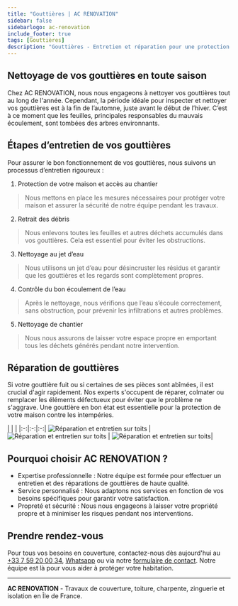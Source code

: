 ```yaml
---
title: "Gouttières | AC RENOVATION"
sidebar: false
sidebarlogo: ac-renovation
include_footer: true
tags: [Gouttières]
description: "Gouttières - Entretien et réparation pour une protection efficace de votre maison"
---
```


## Nettoyage de vos gouttières en toute saison

Chez AC RENOVATION, nous nous engageons à nettoyer vos gouttières tout au long de l'année. Cependant, la période idéale pour inspecter et nettoyer vos gouttières est à la fin de l’automne, juste avant le début de l’hiver. C’est à ce moment que les feuilles, principales responsables du mauvais écoulement, sont tombées des arbres environnants.

## Étapes d’entretien de vos gouttières

Pour assurer le bon fonctionnement de vos gouttières, nous suivons un processus d’entretien rigoureux :

1. Protection de votre maison et accès au chantier
> Nous mettons en place les mesures nécessaires pour protéger votre maison et assurer la sécurité de notre équipe pendant les travaux.

2. Retrait des débris
> Nous enlevons toutes les feuilles et autres déchets accumulés dans vos gouttières. Cela est essentiel pour éviter les obstructions.

3. Nettoyage au jet d’eau
> Nous utilisons un jet d’eau pour désincruster les résidus et garantir que les gouttières et les regards sont complètement propres.

4. Contrôle du bon écoulement de l’eau
> Après le nettoyage, nous vérifions que l’eau s’écoule correctement, sans obstruction, pour prévenir les infiltrations et autres problèmes.

5. Nettoyage de chantier
> Nous nous assurons de laisser votre espace propre en emportant tous les déchets générés pendant notre intervention.

## Réparation de gouttières

Si votre gouttière fuit ou si certaines de ses pièces sont abîmées, il est crucial d'agir rapidement. Nos experts s'occupent de réparer, colmater ou remplacer les éléments défectueux pour éviter que le problème ne s'aggrave. Une gouttière en bon état est essentielle pour la protection de votre maison contre les intempéries.

| | |
|:-:|:-:|:-:|
![Réparation et entretien sur toits](/images/illustrations/images/acrenovation-entretien-reparation-1.jpg) | ![Réparation et entretien sur toits](/images/illustrations/images/acrenovation-entretien-reparation-2.jpg) | ![Réparation et entretien sur toits](/images/illustrations/images/acrenovation-entretien-reparation-3.jpg)|

## Pourquoi choisir AC RENOVATION ?

- Expertise professionnelle : Notre équipe est formée pour effectuer un entretien et des réparations de gouttières de haute qualité.
- Service personnalisé : Nous adaptons nos services en fonction de vos besoins spécifiques pour garantir votre satisfaction.
- Propreté et sécurité : Nous nous engageons à laisser votre propriété propre et à minimiser les risques pendant nos interventions.

## Prendre rendez-vous

Pour tous vos besoins en couverture, contactez-nous dès aujourd'hui au [+33 7 59 20 00 34](tel:+33759200034), [Whatsapp](https://wa.me/33759200034) ou via notre [formulaire de contact](../index.html#contact). Notre équipe est là pour vous aider à protéger votre habitation.

---

**AC RENOVATION** - Travaux de couverture, toiture, charpente, zinguerie et isolation en Île de France.

